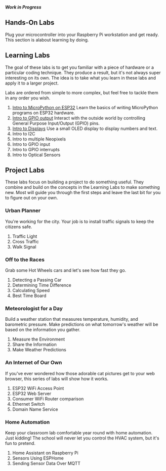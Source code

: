 **_Work in Progress_**

## Hands-On Labs
Plug your microcontroller into your Raspberry Pi workstation and get ready.
This section is alabout learning by doing.

## Learning Labs
The goal of these labs is to get you familiar with a piece of hardware
or a particular coding technique. They produce a result, but it's not
always super interesting on its own. The idea is to take what you learn
in these labs and apply it to a larger project.

Labs are ordered from simple to more complex, but feel free to tackle
them in any order you wish.

1. [Intro to MicroPython on ESP32](Intro%20to%20MicroPython%20on%20ESP32.md) 
   Learn the basics of writing MicroPython programs on ESP32 hardware.
2. [Intro to GPIO output](Intro%20to%20GPIO%20output.md)
   Interact with the outside world by controlling General Purpose Input/Output
   (GPIO) pins.
3. [Intro to Displays](Intro%20to%20Displays.md)
   Use a small OLED display to display numbers and text.
4. Intro to I2C
5. Intro to multiple Neopixels
6. Intro to GPIO input
7. Intro to GPIO interrupts
8. Intro to Optical Sensors

## Project Labs
These labs focus on building a project to do something useful. They
combine and build on the concepts in the Learning Labs to make
something new. Most will guide you through the first steps and leave
the last bit for you to figure out on your own.

### Urban Planner
You're working for the city. Your job is to install traffic signals
to keep the citizens safe.
1. Traffic Light
2. Cross Traffic
3. Walk Signal

### Off to the Races
Grab some Hot Wheels cars and let's see how fast they go.
1. Detecting a Passing Car
2. Determining Time Difference
3. Calculating Speed
4. Best Time Board

### Meteorologist for a Day
Build a weather station that measures temperature, humidity, and
barometric pressure. Make predictions on what tomorrow's weather
will be based on the information you gather.
1. Measure the Environment
2. Share the Information
3. Make Weather Predictions

### An Internet of Our Own
If you've ever wondered how those adorable cat pictures get to your
web browser, this series of labs will show how it works.
1. ESP32 WiFi Access Point
2. ESP32 Web Server
3. Consumer WiFi Router comparison
4. Ethernet Switch
5. Domain Name Service

### Home Automation
Keep your classroom lab comfortable year round with home automation.
Just kidding! The school will never let you control the HVAC system,
but it's fun to pretend.
1. Home Assistant on Raspberry Pi
2. Sensors Using ESPHome
3. Sending Sensor Data Over MQTT
